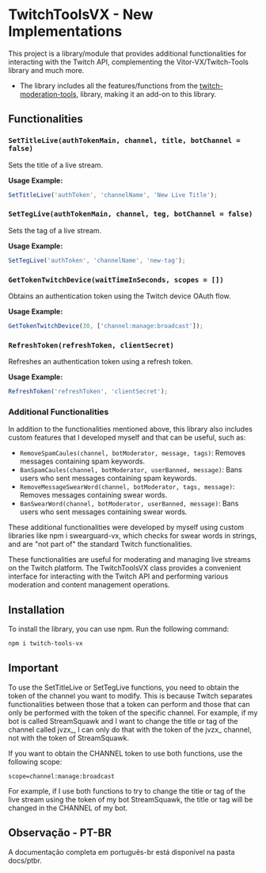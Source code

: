 # TwitchToolsVX - New Implementations

This project is a library/module that provides additional functionalities for interacting with the Twitch API, complementing the Vitor-VX/Twitch-Tools library and much more.

- The library includes all the features/functions from the [twitch-moderation-tools](https://www.npmjs.com/package/twitch-moderation-tools), library, making it an add-on to this library.

## Functionalities

### `SetTitleLive(authTokenMain, channel, title, botChannel = false)`
Sets the title of a live stream.

**Usage Example:**
```javascript
SetTitleLive('authToken', 'channelName', 'New Live Title');
```

### `SetTegLive(authTokenMain, channel, teg, botChannel = false)`
Sets the tag of a live stream.

**Usage Example:**
```javascript
SetTegLive('authToken', 'channelName', 'new-tag');
```

### `GetTokenTwitchDevice(waitTimeInSeconds, scopes = [])`
Obtains an authentication token using the Twitch device OAuth flow.

**Usage Example:**
```javascript
GetTokenTwitchDevice(30, ['channel:manage:broadcast']);
```

### `RefreshToken(refreshToken, clientSecret)`
Refreshes an authentication token using a refresh token.

**Usage Example:**
```javascript
RefreshToken('refreshToken', 'clientSecret');
```

### Additional Functionalities
In addition to the functionalities mentioned above, this library also includes custom features that I developed myself and that can be useful, such as:

- `RemoveSpamCaules(channel, botModerator, message, tags)`: Removes messages containing spam keywords.
- `BanSpamCaules(channel, botModerator, userBanned, message)`: Bans users who sent messages containing spam keywords.
- `RemoveMessageSwearWord(channel, botModerator, tags, message)`: Removes messages containing swear words.
- `BanSwearWord(channel, botModerator, userBanned, message)`: Bans users who sent messages containing swear words.

These additional functionalities were developed by myself using custom libraries like npm i swearguard-vx, which checks for swear words in strings, and are "not part of" the standard Twitch functionalities.

These functionalities are useful for moderating and managing live streams on the Twitch platform. The TwitchToolsVX class provides a convenient interface for interacting with the Twitch API and performing various moderation and content management operations.

## Installation
To install the library, you can use npm. Run the following command:

```bash
npm i twitch-tools-vx
```

## Important

To use the SetTitleLive or SetTegLive functions, you need to obtain the token of the channel you want to modify. This is because Twitch separates functionalities between those that a token can perform and those that can only be performed with the token of the specific channel. For example, if my bot is called StreamSquawk and I want to change the title or tag of the channel called jvzx_, I can only do that with the token of the jvzx_ channel, not with the token of StreamSquawk.

If you want to obtain the CHANNEL token to use both functions, use the following scope:

```
scope=channel:manage:broadcast
```

For example, if I use both functions to try to change the title or tag of the live stream using the token of my bot StreamSquawk, the title or tag will be changed in the CHANNEL of my bot.

## Observação - PT-BR

A documentação completa em português-br está disponível na pasta docs/ptbr.
